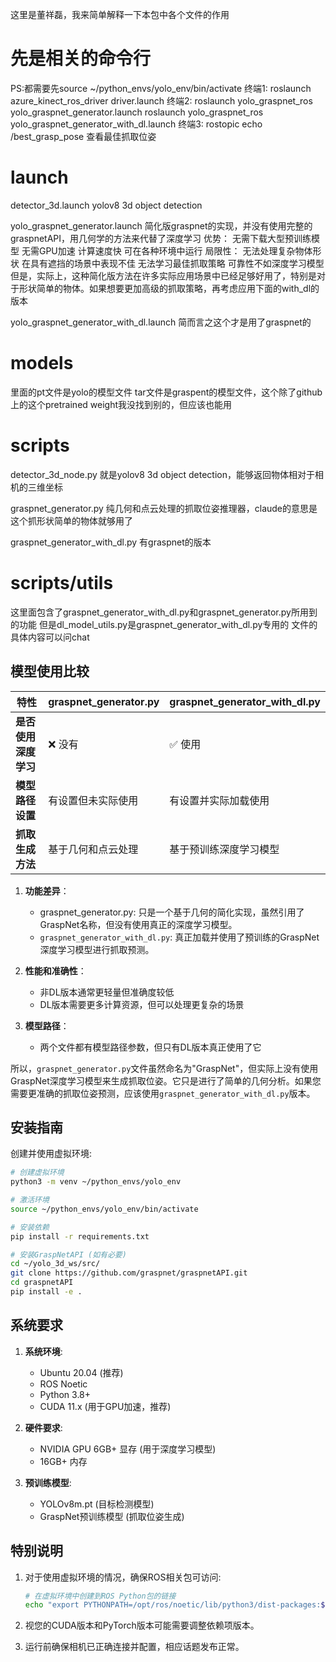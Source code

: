 这里是董祥磊，我来简单解释一下本包中各个文件的作用

# 先是相关的命令行
PS:都需要先source ~/python_envs/yolo_env/bin/activate
终端1:
roslaunch azure_kinect_ros_driver driver.launch
终端2:
roslaunch yolo_graspnet_ros yolo_graspnet_generator.launch
roslaunch yolo_graspnet_ros yolo_graspnet_generator_with_dl.launch
终端3:
rostopic echo /best_grasp_pose
查看最佳抓取位姿

# launch
detector_3d.launch
yolov8 3d object detection

yolo_graspnet_generator.launch
简化版graspnet的实现，并没有使用完整的graspnetAPI，用几何学的方法来代替了深度学习
优势：
无需下载大型预训练模型
无需GPU加速
计算速度快
可在各种环境中运行
局限性：
无法处理复杂物体形状
在具有遮挡的场景中表现不佳
无法学习最佳抓取策略
可靠性不如深度学习模型
但是，实际上，这种简化版方法在许多实际应用场景中已经足够好用了，特别是对于形状简单的物体。如果想要更加高级的抓取策略，再考虑应用下面的with_dl的版本

yolo_graspnet_generator_with_dl.launch
简而言之这个才是用了graspnet的

# models
里面的pt文件是yolo的模型文件
tar文件是graspent的模型文件，这个除了github上的这个pretrained weight我没找到别的，但应该也能用

# scripts
detector_3d_node.py
就是yolov8 3d object detection，能够返回物体相对于相机的三维坐标

graspnet_generator.py
纯几何和点云处理的抓取位姿推理器，claude的意思是这个抓形状简单的物体就够用了

graspnet_generator_with_dl.py
有graspnet的版本

# scripts/utils
这里面包含了graspnet_generator_with_dl.py和graspnet_generator.py所用到的功能
但是dl_model_utils.py是graspnet_generator_with_dl.py专用的
文件的具体内容可以问chat



## 模型使用比较

| 特性 | graspnet_generator.py | graspnet_generator_with_dl.py |
|------|----------------------|------------------------------|
| **是否使用深度学习** | ❌ 没有 | ✅ 使用 |
| **模型路径设置** | 有设置但未实际使用 | 有设置并实际加载使用 |
| **抓取生成方法** | 基于几何和点云处理 | 基于预训练深度学习模型 |


1. **功能差异**：
   - graspnet_generator.py: 只是一个基于几何的简化实现，虽然引用了GraspNet名称，但没有使用真正的深度学习模型。
   - `graspnet_generator_with_dl.py`: 真正加载并使用了预训练的GraspNet深度学习模型进行抓取预测。

2. **性能和准确性**：
   - 非DL版本通常更轻量但准确度较低
   - DL版本需要更多计算资源，但可以处理更复杂的场景

3. **模型路径**：
   - 两个文件都有模型路径参数，但只有DL版本真正使用了它

所以，`graspnet_generator.py`文件虽然命名为"GraspNet"，但实际上没有使用GraspNet深度学习模型来生成抓取位姿。它只是进行了简单的几何分析。如果您需要更准确的抓取位姿预测，应该使用`graspnet_generator_with_dl.py`版本。

## 安装指南

创建并使用虚拟环境:

```bash
# 创建虚拟环境
python3 -m venv ~/python_envs/yolo_env

# 激活环境
source ~/python_envs/yolo_env/bin/activate

# 安装依赖
pip install -r requirements.txt

# 安装GraspNetAPI (如有必要)
cd ~/yolo_3d_ws/src/
git clone https://github.com/graspnet/graspnetAPI.git
cd graspnetAPI
pip install -e .
```

## 系统要求

1. **系统环境**:
   - Ubuntu 20.04 (推荐)
   - ROS Noetic
   - Python 3.8+
   - CUDA 11.x (用于GPU加速，推荐)

2. **硬件要求**:
   - NVIDIA GPU 6GB+ 显存 (用于深度学习模型)
   - 16GB+ 内存

3. **预训练模型**:
   - YOLOv8m.pt (目标检测模型)
   - GraspNet预训练模型 (抓取位姿生成)

## 特别说明

1. 对于使用虚拟环境的情况，确保ROS相关包可访问:
   ```bash
   # 在虚拟环境中创建到ROS Python包的链接
   echo "export PYTHONPATH=/opt/ros/noetic/lib/python3/dist-packages:$PYTHONPATH" >> ~/python_envs/yolo_env/bin/activate
   ```

2. 视您的CUDA版本和PyTorch版本可能需要调整依赖项版本。

3. 运行前确保相机已正确连接并配置，相应话题发布正常。